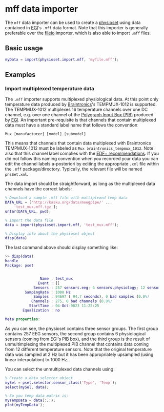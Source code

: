 mff data importer
================

The `mff` data importer can be used to create a [physioset][physioset] 
using data contained in [EGI][egi]'s `.mff` data format. Note that this 
importer is generally preferable over the [fileio][fileio] importer, which
is also able to import `.mff` files.  

[egi]: http://www.egi.com/
[physioset]: ../../%40physioset
[fileio]: ../%40fileio

## Basic usage

````matlab
myData = import(physioset.import.mff, 'myfile.mff');
````


## Examples

### Import multiplexed temperature data

The `.mff` importer supports multiplexed physiological data. At this point
only temperature data produced by [Braintronics][braintronics]'s 
TEMPMUX-1012 is supported. The TEMPMUX-1012 multiplexes 16 temperature
channels over one DC channel, e.g. over one channel of the [Polygraph 
Input Box (PIB)][pib] produced by [EGI][egi]. An important pre-requisite is
that channels that contain multiplexed data must have a standard label name 
that follows the convention:

````
Mux [manufacturer]_[model]_[submodel]
````

This means that channels that contain data multiplexed with 
Braintronics TEMPMUX-1012 must be labeled as `Mux braintronics_tempmux_1012`.
Note also that this channel label complies with the 
[EDF+ recommendations][edfplus-recs]. If you did not follow this naming
convention when you recorded your data you can edit the channel labels
a-posteriori by editing the appropriate `.xml` file within the `.mff`
package/directory. Typically, the relevant file will be named `pnsSet.xml`.

[edfplus-recs]: http://www.edfplus.info/specs/edfplus.html#additionalspecs

The data import should be straightforward, as long as the multiplexed data
channels have the correct labels:

````matlab
% Download a sample .mff file with multiplexed temp data
DATA_URL = ['http://kasku.org/data/meegpipe/' ...
    'test_mux.mff.tgz'];
untar(DATA_URL, pwd);

% Import the data file
data = import(physioset.import.mff, 'test_mux.mff');

% Display info about the physioset object
disp(data)
````

The last command above should display something like:

````matlab
>> disp(data)
handle
Package: pset


                Name : test_mux
               Event : []
             Sensors : 257 sensors.eeg; 6 sensors.physiology; 12 sensors.physiology; 
         SampingRate : 1000 Hz
             Samples : 94697 ( 94.7 seconds), 0 bad samples (0.0%)
            Channels : 275, 0 bad channels (0.0%)
           StartTime : 04-Oct-0023 11:25:25
        Equalization : no

Meta properties:

````

As you can see, the physioset contains three sensor groups. The first 
group contains 257 EEG sensors, the second group contains 6 physiological
sensors (coming from EGI's PIB box), and the third group is the result of
unmultimplexing the multiplexed PIB channel that contains data coming from
12 different temperature sensors. Note that the original temperature data
was sampled at 2 Hz but it has been appropriately upsampled (using 
linear interpolation) to 1000 Hz. 

[braintronics]: http://www.braintronics.nl
[pib]: http://www.unl.edu/dbrainlab/*files/intranet/ERP%20data%20collection/PIB_instructions_plac_8404162-51_20100427.pdf


You can select the unmultiplexed data channels using:

````matlab
% Create a data selector object
mySel = pset.selector.sensor_class('Type', 'Temp');
select(mySel, data);

% So you temp data matrix is:
myTempData = data(:,:);
plot(myTempData');
````
